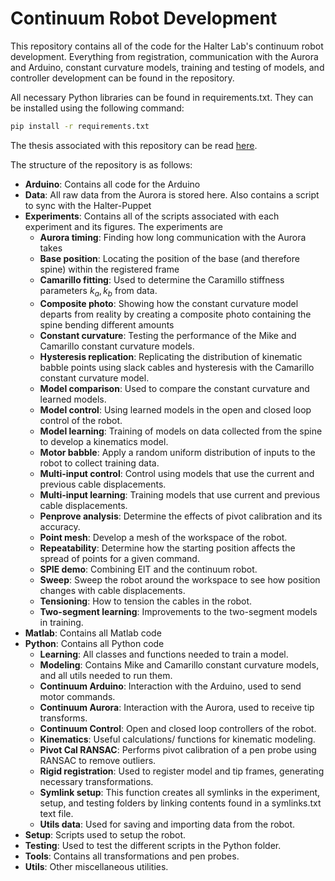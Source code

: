 # Continuum Robot Development

This repository contains all of the code for the Halter Lab's continuum robot development.  Everything from registration, communication with the Aurora and Arduino, constant curvature models, training and testing of models, and controller development can be found in the repository.

All necessary Python libraries can be found in requirements.txt.  They can be installed using the following command:
```bash
pip install -r requirements.txt
```

The thesis associated with this repository can be read [here](https**://drive.google.com/file/d/1uIR_xviVqUKbwXYV8wjdk6yPhhzn69-D/view?usp=sharing).

The structure of the repository is as follows:
 - **Arduino**: Contains all code for the Arduino
 - **Data**: All raw data from the Aurora is stored here.  Also contains a script to sync with the Halter-Puppet
 - **Experiments**: Contains all of the scripts associated with each experiment and its figures.  The experiments are
   - **Aurora timing**: Finding how long communication with the Aurora takes
   - **Base position**: Locating the position of the base (and therefore spine) within the registered frame
   - **Camarillo fitting**: Used to determine the Caramillo stiffness parameters $k_a, k_b$ from data.
   - **Composite photo**: Showing how the constant curvature model departs from reality by creating a composite photo containing the spine bending different amounts
   - **Constant curvature**: Testing the performance of the Mike and Camarillo constant curvature models.
   - **Hysteresis replication**: Replicating the distribution of kinematic babble points using slack cables and hysteresis with the Camarillo constant curvature model.
   - **Model comparison**: Used to compare the constant curvature and learned models.
   - **Model control**: Using learned models in the open and closed loop control of the robot.
   - **Model learning**: Training of models on data collected from the spine to develop a kinematics model.
   - **Motor babble**: Apply a random uniform distribution of inputs to the robot to collect training data.
   - **Multi-input control**: Control using models that use the current and previous cable displacements.
   - **Multi-input learning**: Training models that use current and previous cable displacements.
   - **Penprove analysis**: Determine the effects of pivot calibration and its accuracy.
   - **Point mesh**: Develop a mesh of the workspace of the robot.
   - **Repeatability**: Determine how the starting position affects the spread of points for a given command.
   - **SPIE demo**: Combining EIT and the continuum robot.
   - **Sweep**: Sweep the robot around the workspace to see how position changes with cable displacements.
   - **Tensioning**: How to tension the cables in the robot.
   - **Two-segment learning**: Improvements to the two-segment models in training.
 - **Matlab**: Contains all Matlab code
 - **Python**: Contains all Python code
   - **Learning**: All classes and functions needed to train a model.
   - **Modeling**: Contains Mike and Camarillo constant curvature models, and all utils needed to run them.
   - **Continuum Arduino**: Interaction with the Arduino, used to send motor commands.
   - **Continuum Aurora**: Interaction with the Aurora, used to receive tip transforms.
   - **Continuum Control**: Open and closed loop controllers of the robot.
   - **Kinematics**: Useful calculations/ functions for kinematic modeling.
   - **Pivot Cal RANSAC**: Performs pivot calibration of a pen probe using RANSAC to remove outliers.
   - **Rigid registration**: Used to register model and tip frames, generating necessary transformations.
   - **Symlink setup**: This function creates all symlinks in the experiment, setup, and testing folders by linking contents found in a symlinks.txt text file.
   - **Utils data**: Used for saving and importing data from the robot.
 - **Setup**: Scripts used to setup the robot.
 - **Testing**: Used to test the different scripts in the Python folder.
 - **Tools**: Contains all transformations and pen probes.
 - **Utils**: Other miscellaneous utilities.
